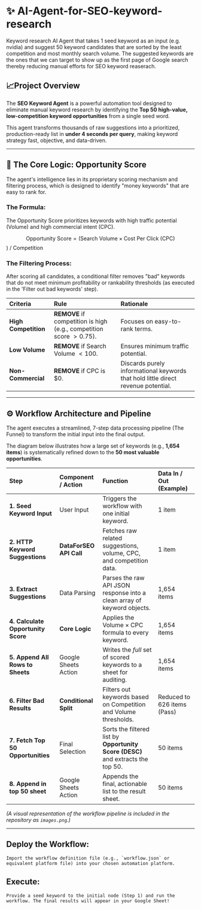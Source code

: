 # ✨ AI-Agent-for-SEO-keyword-research
Keyword research AI Agent that takes 1 seed keyword as an input (e.g. nvidia) and suggest 50 keyword candidates that are sorted by the least competition and most monthly search volume. The suggested keywords are the ones that we can target to show up as the first page of Google search thereby reducing manual efforts for SEO keyword reaserach.


##  📈Project Overview

The **SEO Keyword  Agent** is a powerful automation tool designed to eliminate manual keyword research by identifying the **Top 50 high-value, low-competition keyword opportunities** from a single seed word.

This agent transforms thousands of raw suggestions into a prioritized, production-ready list in **under 4 seconds per query**, making keyword strategy fast, objective, and data-driven.

---

## 🎯 The Core Logic: Opportunity Score

The agent's intelligence lies in its proprietary scoring mechanism and filtering process, which is designed to identify "money keywords" that are easy to rank for.

### The Formula:

The Opportunity Score prioritizes keywords with high traffic potential (Volume) and high commercial intent (CPC).

$$\text{Opportunity Score} = (\text{Search Volume} \times \text{Cost Per Click (CPC)}$$ ) / Competition

### The Filtering Process:

After scoring all candidates, a conditional filter removes "bad" keywords that do not meet minimum profitability or rankability thresholds (as executed in the 'Filter out bad keywords' step).

| Criteria | Rule | Rationale |
| :--- | :--- | :--- |
| **High Competition** | **REMOVE** if competition is high (e.g., competition score $\gt 0.75$). | Focuses on easy-to-rank terms. |
| **Low Volume** | **REMOVE** if Search Volume $\lt 100$. | Ensures minimum traffic potential. |
| **Non-Commercial** | **REMOVE** if CPC is $\$0$. | Discards purely informational keywords that hold little direct revenue potential. |

---

## ⚙️ Workflow Architecture and Pipeline

The agent executes a streamlined, 7-step data processing pipeline (The Funnel) to transform the initial input into the final output.

The diagram below illustrates how a large set of keywords (e.g., **1,654 items**) is systematically refined down to the **50 most valuable opportunities**.

| Step | Component / Action | Function | Data In / Out (Example) |
| :--- | :--- | :--- | :--- |
| **1. Seed Keyword Input** | User Input | Triggers the workflow with one initial keyword. | 1 item |
| **2. HTTP Keyword Suggestions** | **DataForSEO API Call** | Fetches raw related suggestions, volume, CPC, and competition data. | 1 item |
| **3. Extract Suggestions** | Data Parsing | Parses the raw API JSON response into a clean array of keyword objects. | 1,654 items |
| **4. Calculate Opportunity Score** | **Core Logic** | Applies the $\text{Volume} \times \text{CPC}$ formula to every keyword. | 1,654 items |
| **5. Append All Rows to Sheets** | Google Sheets Action | Writes the *full* set of scored keywords to a sheet for auditing. | 1,654 items |
| **6. Filter Bad Results** | **Conditional Split** | Filters out keywords based on Competition and Volume thresholds. | Reduced to 626 items (Pass) |
| **7. Fetch Top 50 Opportunities** | Final Selection | Sorts the filtered list by **Opportunity Score (DESC)** and extracts the top 50. | 50 items |
| **8. Append in top 50 sheet** | Google Sheets Action | Appends the final, actionable list to the result sheet. | 50 items |

*(A visual representation of the workflow pipeline is included in the repository as `images.png`.)*

---


##  **Deploy the Workflow:**
    Import the workflow definition file (e.g., `workflow.json` or equivalent platform file) into your chosen automation platform.
##   **Execute:**
    Provide a seed keyword to the initial node (Step 1) and run the workflow. The final results will appear in your Google Sheet!
